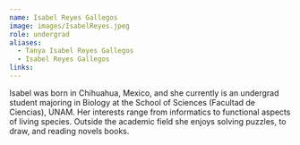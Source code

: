 ```yaml
---
name: Isabel Reyes Gallegos
image: images/IsabelReyes.jpeg
role: undergrad
aliases:
  - Tanya Isabel Reyes Gallegos
  - Isabel Reyes Gallegos
links:
---
```


Isabel was born in Chihuahua, Mexico, and she currently is an undergrad student majoring in Biology at the School of Sciences (Facultad de Ciencias), UNAM. Her interests range from informatics to functional aspects of living species. Outside the academic field she enjoys solving puzzles, to draw, and reading novels books. 
